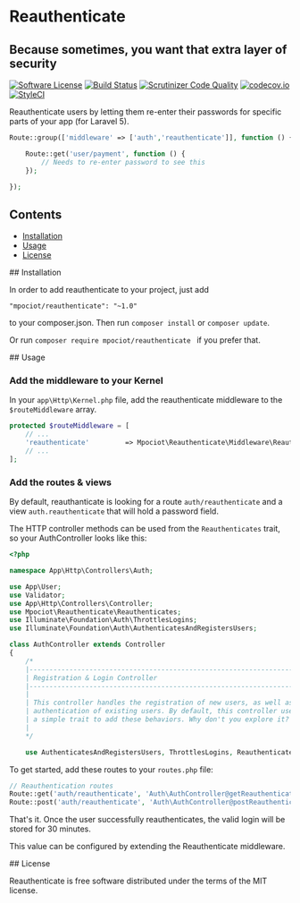 # Reauthenticate
## Because sometimes, you want that extra layer of security

[![Software License](https://img.shields.io/badge/license-MIT-brightgreen.svg?style=flat-square)](LICENSE.md)
[![Build Status](https://travis-ci.org/mpociot/reauthenticate.svg)](https://travis-ci.org/mpociot/reauthenticate)
[![Scrutinizer Code Quality](https://scrutinizer-ci.com/g/mpociot/reauthenticate/badges/quality-score.png?b=master&)](https://scrutinizer-ci.com/g/mpociot/reauthenticate/?branch=master)
[![codecov.io](https://codecov.io/github/mpociot/reauthenticate/coverage.svg?branch=master)](https://codecov.io/github/mpociot/reauthenticate?branch=master)
[![StyleCI](https://styleci.io/repos/45939836/shield)](https://styleci.io/repos/45939836)

Reauthenticate users by letting them re-enter their passwords for specific parts of your app (for Laravel 5).



```php
Route::group(['middleware' => ['auth','reauthenticate']], function () {

    Route::get('user/payment', function () {
        // Needs to re-enter password to see this
    });

});
```


## Contents

- [Installation](#installation)
- [Usage](#usage)
- [License](#license) 

<a name="installation" />
## Installation

In order to add reauthenticate to your project, just add 

    "mpociot/reauthenticate": "~1.0"

to your composer.json. Then run `composer install` or `composer update`.

Or run `composer require mpociot/reauthenticate ` if you prefer that.

<a name="usage" />
## Usage

### Add the middleware to your Kernel

In your `app\Http\Kernel.php` file, add the reauthenticate middleware to the `$routeMiddleware` array.

```php
protected $routeMiddleware = [
    // ...
    'reauthenticate'         => Mpociot\Reauthenticate\Middleware\Reauthenticate::class,
    // ...
];
```

### Add the routes & views

By default, reauthanticate is looking for a route `auth/reauthenticate` and a view `auth.reauthenticate` that will hold a password field.

The HTTP controller methods can be used from the `Reauthenticates` trait, so your AuthController looks like this:

```php
<?php

namespace App\Http\Controllers\Auth;

use App\User;
use Validator;
use App\Http\Controllers\Controller;
use Mpociot\Reauthenticate\Reauthenticates;
use Illuminate\Foundation\Auth\ThrottlesLogins;
use Illuminate\Foundation\Auth\AuthenticatesAndRegistersUsers;

class AuthController extends Controller
{
    /*
    |--------------------------------------------------------------------------
    | Registration & Login Controller
    |--------------------------------------------------------------------------
    |
    | This controller handles the registration of new users, as well as the
    | authentication of existing users. By default, this controller uses
    | a simple trait to add these behaviors. Why don't you explore it?
    |
    */

    use AuthenticatesAndRegistersUsers, ThrottlesLogins, Reauthenticates;
```

To get started, add these routes to your `routes.php` file:

```php
// Reauthentication routes
Route::get('auth/reauthenticate', 'Auth\AuthController@getReauthenticate');
Route::post('auth/reauthenticate', 'Auth\AuthController@postReauthenticate');
```

That's it.
Once the user successfully reauthenticates, the valid login will be stored for 30 minutes.

This value can be configured by extending the Reauthenticate middleware.

<a name="license" />
## License

Reauthenticate is free software distributed under the terms of the MIT license.
